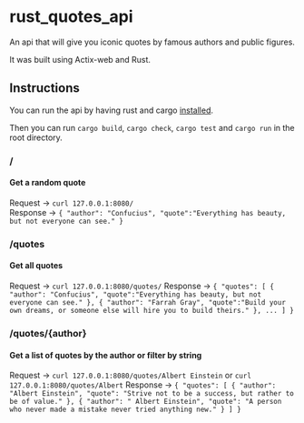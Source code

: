 # rust_quotes_api

An api that will give you iconic quotes by famous authors and public figures.

It was built using Actix-web and Rust.

## Instructions

You can run the api by having rust and cargo [installed](https://doc.rust-lang.org/book/ch01-01-installation.html).

Then you can run `cargo build`, `cargo check`, `cargo test` and `cargo run` in the root directory.

### /
#### Get a random quote

Request -> `curl 127.0.0.1:8080/`
<br>
Response -> `{ "author": "Confucius", "quote":"Everything has beauty, but not everyone can see." }`


### /quotes
#### Get all quotes

Request -> `curl 127.0.0.1:8080/quotes/`
Response -> `{ "quotes": [ { "author": "Confucius", "quote":"Everything has beauty, but not everyone can see." }, { "author": "Farrah Gray", "quote":"Build your own dreams, or someone else will hire you to build theirs." }, ... ] }`

### /quotes/{author}
#### Get a list of quotes by the author or filter by string

Request -> `curl 127.0.0.1:8080/quotes/Albert Einstein` or `curl 127.0.0.1:8080/quotes/Albert`
Response -> `{ "quotes": [ { "author": "Albert Einstein", "quote": "Strive not to be a success, but rather to be of value." }, { "author": " Albert Einstein", "quote": "A person who never made a mistake never tried anything new." } ] }`

